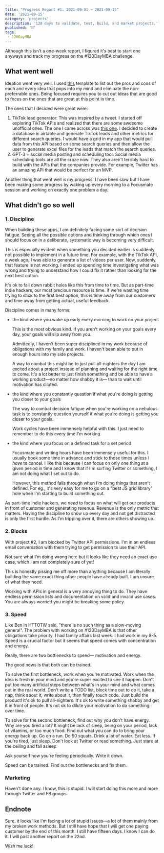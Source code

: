 ```yaml
---
title: "Progress Report #1: 2021-09-01 → 2021-09-15"
date: '2021-09-15'
category: 'projects'
description: '120 days to validate, test, build, and market projects.'
published: 'N'
tags:
 - 120DayMBA
---
```


Although this isn't a one-week report, I figured it's best to start one anyways and track my progress on the #120DayMBA challenge. 

## What went well

Ideation went very well. I used [this](https://www.notion.so/824e2578072e4247a5fdc989bcd229cb) template to list out the pros and cons of each and every idea that pops into my mind and eliminate the non-preferrable ones. Being focused requires you to cut out ideas that are good to focus on the ones that are great at this point in time.

The ones that I decided were great were:

1. TikTok lead generator: This was inspired by a tweet. I started off exploring TikTok APIs and realized that there are some awesome unofficial ones. The one I came across was [this one](https://github.com/davidteather/TikTok-Api). I decided to create a database in airtable and generate TikTok leads and other metrics for different search queries. I would have a grid in my app that would pull data from this API based on some search queries and then allow the user to generate excel files for the leads that match the search queries.
2. GPT-3 + social media posting and scheduling tool: Social media scheduling tools are all the craze now. They also aren't terribly hard to build with the APIs that the companies provide. For example, Twitter has an amazing API that would be perfect for an MVP.

Another thing that went well is my progress. I have been slow but I have been making some progress by waking up every morning to a Focusmate session and working on exactly one problem a day.

## What didn't go so well

### 1. Discipline

When building these apps, I am definitely facing some sort of decision fatigue. Seeing all the possible options and thinking through which ones I should focus on in a deliberate, systematic way is becoming very difficult.

This is especially evident when something you decided earlier is suddenly not possible to implement in a future time. For example, with the TikTok API, a week ago, I was able to generate a list of videos per user. Now, suddenly, that feature is not working. I ended up spending time investigating what was wrong and trying to understand how I could fix it rather than looking for the next best option.

It's ok to fall down rabbit holes like this from time to time. But as part-time indie hackers, our most precious resource is time. If we're wasting time trying to stick to the first best option, this is time away from our customers and time away from getting actual, useful feedback.

Discipline comes in many forms:

- the kind where you wake up early every morning to work on your project

    This is the most obvious kind. If you aren't working on your goals every day, your goals will slip away from you.

    Admittedly, I haven't been super disciplined in my work because of obligations with my family and work. I haven't been able to put in enough hours into my side projects.

    A way to combat this might be to just pull all-nighters the day I am excited about a project instead of planning and waiting for the right time to come. It's a lot better to just finish something and be able to have a working product—no matter how shabby it is— than to wait until motivation has diluted.

- the kind where you constantly question if what you're doing is getting you closer to your goals

    The way to combat decision fatigue when you're working on a nebulous task is to constantly question yourself if what you're doing is getting you closer to your goals.

    Work cycles have been immensely helpful with this. I just need to remember to do this every time I'm working.

- the kind where you focus on a defined task for a set period

	Focusmate and writing hours have been immensely useful for this. I usually book some time in advance and stick to those times unless I *have*  to cancel. I like this because I can focus on only one thing at a given period in time and I know that if I'm surfing Twitter or something, I am not doing what I set out to do.

	However, this method falls through when I'm doing things that aren't defined. For eg., it's very easy for me to go on a "best JS grid library" hole when I'm starting to build something out.

As part-time indie hackers, we *need* to focus on what will get our products in front of customer and generating revenue. Revenue is the only metric that matters. Having the discipline to show up every day and not get distracted is only the first hurdle. As I'm tripping over it, there are others showing up.

### 2. Blocks

With project #2, I am blocked by Twitter API permissions. I'm in an endless email conversation with them trying to get permission to use their API.

Not sure what I'm doing wrong here but it looks like they need an exact use case, which I am not completely sure of yet!

This is honestly pissing me off more than anything because I am literally building the same exact thing other people have already built. I am unsure of what they need.

Working with APIs in general is a very annoying thing to do. They have endless permission lists and documentation on valid and invalid use cases. You are always worried you might be breaking some policy.

### 3. Speed

Like Ben in HTTOTW said, "there is no such thing as a slow-moving general". The problem with working on #120DayMBA is that other obligations take priority. I had family affairs last week. I had work in my 9-5. Speed is a crucial factor but it seems that speed comes with concentration and energy.

Really, there are two bottlenecks to speed— motivation and energy.

The good news is that both can be trained.

To solve the first bottleneck, work when you're motivated. Work when the idea is fresh in your mind and you're super excited to see it happen. Don't put too many artificial steps between what's in your mind and what comes out in the real world. Don't write a TODO list, block time out to do it, take a nap, think about it, write about it, then finally touch code. Just build the product! It's ok to pull all-nighters. It's ok to write something shabby and get it in front of people. It's not ok to dilute your motivation to do something over time.

To solve for the second bottleneck, find out why you don't have energy. Why are you tired a lot? It might be lack of sleep, being on your period, lack of vitamins, or too much food. Find out what you can do to bring your energy back up. Go on a run. Do 50 squats. Drink a lot of water. Eat less. If you're tired, just sleep. Don't look at Twitter or read something. Just stare at the ceiling and fall asleep.

Ask yourself how you're feeling periodically. Write it down.

Speed can be trained. Find out the bottlenecks and fix them.

### Marketing

Haven't done any. I know, this is stupid. I will start doing this more and more through Twitter and FB groups.

## Endnote

Sure, it looks like I'm facing a lot of stupid issues—a lot of them mainly from my broken work methods. But I still have hope that I will get one paying customer by the end of this month. I still have fifteen days. I know I can do it. I will post another report on the 22nd.

Wish me luck!